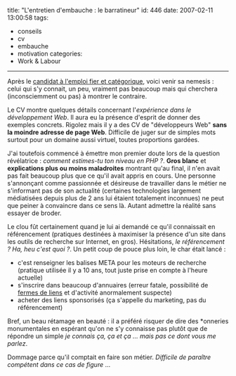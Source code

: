 title: "L'entretien d'embauche : le barratineur"
id: 446
date: 2007-02-11 13:00:58
tags:
- conseils
- cv
- embauche
- motivation
categories:
- Work & Labour
---

Après le [candidat à l'emploi fier et catégorique](https://thom4.net/2007/entretien-embauche-exces-confiance/), voici venir sa nemesis : celui qui s'y connait, un peu, vraiment pas beaucoup mais qui cherchera (inconsciemment ou pas) à montrer le contraire.
<!--more-->
Le CV montre quelques détails concernant l'_expérience dans le développement Web_. Il aura eu la présence d'esprit de donner des exemples concrets. Rigolez mais il y a des CV de "développeurs Web" **sans la moindre adresse de page Web**. Difficile de juger sur de simples mots surtout pour un domaine aussi virtuel, toutes proportions gardées.

J'ai toutefois commencé à émettre mon premier doute lors de la question révélatrice : <cite>comment estimes-tu ton niveau en PHP ?</cite>. **Gros blanc** et **explications plus ou moins maladroites** montrant qu'au final, il n'en avait pas fait beaucoup plus que ce qu'il avait appris en cours. Une personne s'annonçant comme passionnée et désireuse de travailler dans le métier ne s'informant pas de son actualité (certaines technologies largement médiatisées depuis plus de 2 ans lui étaient totalement inconnues) ne peut que peiner à convaincre dans ce sens là. Autant admettre la réalité sans essayer de broder.

Le clou fût certainement quand je lui ai demandé ce qu'il connaissait en référencement (pratiques destinées à maximiser la présence d'un site dans les outils de recherche sur Internet, en gros). Hésitations, <cite>le référencement ? Ha, heu c'est quoi ?</cite>. Un petit coup de pouce plus loin, le char était lancé :

*   c'est renseigner les balises META pour les moteurs de recherche (pratique utilisée il y a 10 ans, tout juste prise en compte à l'heure actuelle)
*   s'inscrire dans beaucoup d'annuaires (erreur fatale, possibilité de [fermes de liens](http://www.dicodunet.com/definitions/referencement/ferme-de-liens.htm) et d'activité anormalement suspecte)
*   acheter des liens sponsorisés (ça s'appelle du marketing, pas du référencement)

Bref, un beau rétamage en beauté : il a préféré risquer de dire des *onneries monumentales en espérant qu'on ne s'y connaisse pas plutôt que de répondre un simple <cite>je connais ça, ça et ça ... mais pas ce dont vous me parlez</cite>.

Dommage parce qu'il comptait en faire son métier. _Difficile de paraître compétent dans ce cas de figure_ ...
